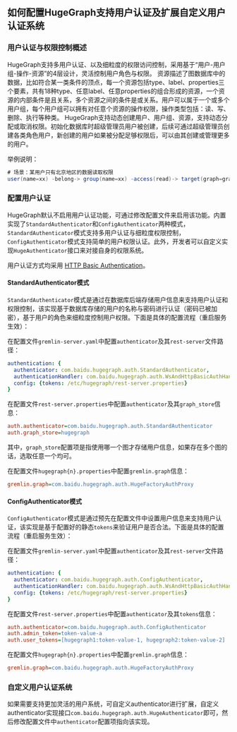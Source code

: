 ## 如何配置HugeGraph支持用户认证及扩展自定义用户认证系统

### 用户认证与权限控制概述
HugeGraph支持多用户认证、以及细粒度的权限访问控制，采用基于“用户-用户组-操作-资源”的4层设计，灵活控制用户角色与权限。
资源描述了图数据库中的数据，比如符合某一类条件的顶点，每一个资源包括type、label、properties三个要素，共有18种type、任意label、任意properties的组合形成的资源，一个资源的内部条件是且关系，多个资源之间的条件是或关系。用户可以属于一个或多个用户组，每个用户组可以拥有对任意个资源的操作权限，操作类型包括：读、写、删除、执行等种类。
HugeGraph支持动态创建用户、用户组、资源，支持动态分配或取消权限。初始化数据库时超级管理员用户被创建，后续可通过超级管理员创建各类角色用户，新创建的用户如果被分配足够权限后，可以由其创建或管理更多的用户。

举例说明：
```java
# 场景：某用户只有北京地区的数据读取权限
user(name=xx) -belong-> group(name=xx) -access(read)-> target(graph=graph1, resource={label: person, city: Beijing})
```

### 配置用户认证

HugeGraph默认不启用用户认证功能，可通过修改配置文件来启用该功能。内置实现了`StandardAuthenticator`和`ConfigAuthenticator`两种模式，`StandardAuthenticator`模式支持多用户认证与细粒度权限控制，`ConfigAuthenticator`模式支持简单的用户权限认证。此外，开发者可以自定义实现`HugeAuthenticator`接口来对接自身的权限系统。

用户认证方式均采用 [HTTP Basic Authentication](https://zh.wikipedia.org/wiki/HTTP%E5%9F%BA%E6%9C%AC%E8%AE%A4%E8%AF%81)。

#### StandardAuthenticator模式
`StandardAuthenticator`模式是通过在数据库后端存储用户信息来支持用户认证和权限控制，该实现基于数据库存储的用户的名称与密码进行认证（密码已被加密），基于用户的角色来细粒度控制用户权限。下面是具体的配置流程（重启服务生效）：

在配置文件`gremlin-server.yaml`中配置`authenticator`及其`rest-server`文件路径：

```yaml
authentication: {
  authenticator: com.baidu.hugegraph.auth.StandardAuthenticator,
  authenticationHandler: com.baidu.hugegraph.auth.WsAndHttpBasicAuthHandler,
  config: {tokens: /etc/hugegraph/rest-server.properties}
}
```

在配置文件`rest-server.properties`中配置`authenticator`及其`graph_store`信息：

```ini
auth.authenticator=com.baidu.hugegraph.auth.StandardAuthenticator
auth.graph_store=hugegraph
```
其中，`graph_store`配置项是指使用哪一个图才存储用户信息，如果存在多个图的话，选取任意一个均可。

在配置文件`hugegraph{n}.properties`中配置`gremlin.graph`信息：

```ini
gremlin.graph=com.baidu.hugegraph.auth.HugeFactoryAuthProxy
```

#### ConfigAuthenticator模式

`ConfigAuthenticator`模式是通过预先在配置文件中设置用户信息来支持用户认证，该实现是基于配置好的静态`tokens`来验证用户是否合法。下面是具体的配置流程（重启服务生效）：

在配置文件`gremlin-server.yaml`中配置`authenticator`及其`rest-server`文件路径：

```yaml
authentication: {
  authenticator: com.baidu.hugegraph.auth.ConfigAuthenticator,
  authenticationHandler: com.baidu.hugegraph.auth.WsAndHttpBasicAuthHandler,
  config: {tokens: /etc/hugegraph/rest-server.properties}
}
```

在配置文件`rest-server.properties`中配置`authenticator`及其`tokens`信息：

```ini
auth.authenticator=com.baidu.hugegraph.auth.ConfigAuthenticator
auth.admin_token=token-value-a
auth.user_tokens=[hugegraph1:token-value-1, hugegraph2:token-value-2]
```

在配置文件`hugegraph{n}.properties`中配置`gremlin.graph`信息：

```ini
gremlin.graph=com.baidu.hugegraph.auth.HugeFactoryAuthProxy
```

### 自定义用户认证系统

如果需要支持更加灵活的用户系统，可自定义authenticator进行扩展，自定义authenticator实现接口`com.baidu.hugegraph.auth.HugeAuthenticator`即可，然后修改配置文件中`authenticator`配置项指向该实现。

